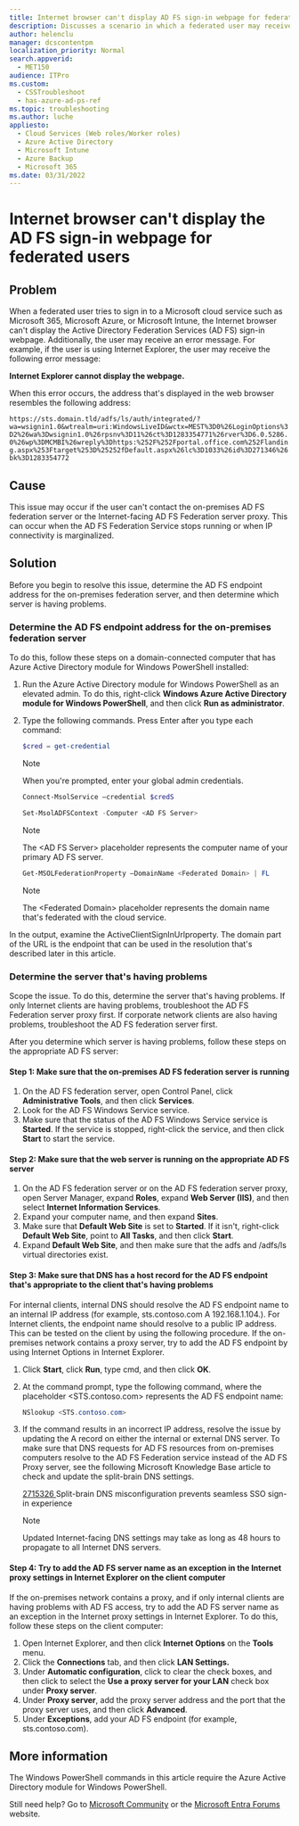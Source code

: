 ```yaml
---
title: Internet browser can't display AD FS sign-in webpage for federated users
description: Discusses a scenario in which a federated user may receive an error message when trying to sign in to Microsoft 365, Azure, or Microsoft Intune.
author: helenclu
manager: dcscontentpm
localization_priority: Normal
search.appverid: 
  - MET150
audience: ITPro
ms.custom: 
  - CSSTroubleshoot
  - has-azure-ad-ps-ref
ms.topic: troubleshooting
ms.author: luche
appliesto: 
  - Cloud Services (Web roles/Worker roles)
  - Azure Active Directory
  - Microsoft Intune
  - Azure Backup
  - Microsoft 365
ms.date: 03/31/2022
---
```


# Internet browser can't display the AD FS sign-in webpage for federated users

## Problem

When a federated user tries to sign in to a Microsoft cloud service such as Microsoft 365, Microsoft Azure, or Microsoft Intune, the Internet browser can't display the Active Directory Federation Services (AD FS) sign-in webpage. Additionally, the user may receive an error message. For example, if the user is using Internet Explorer, the user may receive the following error message:

**Internet Explorer cannot display the webpage.** 

When this error occurs, the address that's displayed in the web browser resembles the following address:

`https://sts.domain.tld/adfs/ls/auth/integrated/?wa=wsignin1.0&wtrealm=uri:WindowsLiveID&wctx=MEST%3D0%26LoginOptions%3D2%26wa%3Dwsignin1.0%26rpsnv%3D11%26ct%3D1283354771%26rver%3D6.0.5286.0%26wp%3DMCMBI%26wreply%3Dhttps:%252F%252Fportal.office.com%252Flanding.aspx%253Ftarget%253D%25252fDefault.aspx%26lc%3D1033%26id%3D271346%26bk%3D1283354772`

## Cause 

This issue may occur if the user can't contact the on-premises AD FS federation server or the Internet-facing AD FS Federation server proxy. This can occur when the AD FS Federation Service stops running or when IP connectivity is marginalized.

## Solution 

Before you begin to resolve this issue, determine the AD FS endpoint address for the on-premises federation server, and then determine which server is having problems.

### Determine the AD FS endpoint address for the on-premises federation server 

To do this, follow these steps on a domain-connected computer that has Azure Active Directory module for Windows PowerShell installed:

1. Run the Azure Active Directory module for Windows PowerShell as an elevated admin. To do this, right-click **Windows Azure Active Directory module for Windows PowerShell**, and then click **Run as administrator**.   
2. Type the following commands. Press Enter after you type each command:

    ```powershell
   $cred = get-credential
    ```
   > [!NOTE]
   > When you're prompted, enter your global admin credentials.    
   
   ```powershell
   Connect-MsolService –credential $credS  
   ```  
   ```powershell
   Set-MsolADFSContext -Computer <AD FS Server>
   ```
   > [!NOTE]
   > The \<AD FS Server> placeholder represents the computer name of your primary AD FS server.   
   
   ```powershell
   Get-MSOLFederationProperty –DomainName <Federated Domain> | FL
   ```
   > [!NOTE]
   > The \<Federated Domain> placeholder represents the domain name that's federated with the cloud service.     

In the output, examine the ActiveClientSignInUrlproperty. The domain part of the URL is the endpoint that can be used in the resolution that's described later in this article. 

### Determine the server that's having problems

Scope the issue. To do this, determine the server that's having problems. If only Internet clients are having problems, troubleshoot the AD FS Federation server proxy first. If corporate network clients are also having problems, troubleshoot the AD FS federation server first.

After you determine which server is having problems, follow these steps on the appropriate AD FS server:

#### Step 1: Make sure that the on-premises AD FS federation server is running

1. On the AD FS federation server, open Control Panel, click **Administrative Tools**, and then click **Services**.   
2. Look for the AD FS Windows Service service.    
3. Make sure that the status of the AD FS Windows Service service is **Started**. If the service is stopped, right-click the service, and then click **Start** to start the service.   

#### Step 2: Make sure that the web server is running on the appropriate AD FS server

1. On the AD FS federation server or on the AD FS federation server proxy, open Server Manager, expand **Roles**, expand **Web Server (IIS)**, and then select **Internet Information Services**.    
2. Expand your computer name, and then expand **Sites**.   
3. Make sure that **Default Web Site** is set to **Started**. If it isn't, right-click **Default Web Site**, point to **All Tasks**, and then click **Start**.   
4. Expand **Default Web Site**, and then make sure that the adfs and /adfs/ls virtual directories exist.   

#### Step 3: Make sure that DNS has a host record for the AD FS endpoint that's appropriate to the client that's having problems

For internal clients, internal DNS should resolve the AD FS endpoint name to an internal IP address (for example, sts.contoso.com A 192.168.1.104.). For Internet clients, the endpoint name should resolve to a public IP address. This can be tested on the client by using the following procedure. If the on-premises network contains a proxy server, try to add the AD FS endpoint by using Internet Options in Internet Explorer.

1. Click **Start**, click **Run**, type cmd, and then click **OK**.  
1. At the command prompt, type the following command, where the placeholder <STS.contoso.com> represents the AD FS endpoint name:   

   ```powershell
   NSlookup <STS.contoso.com>
   ```
1. If the command results in an incorrect IP address, resolve the issue by updating the A record on either the internal or external DNS server. To make sure that DNS requests for AD FS resources from on-premises computers resolve to the AD FS Federation service instead of the AD FS Proxy server, see the following Microsoft Knowledge Base article to check and update the split-brain DNS settings.

   [2715326 ](https://support.microsoft.com/help/2715326) Split-brain DNS misconfiguration prevents seamless SSO sign-in experience

   > [!NOTE]
   > Updated Internet-facing DNS settings may take as long as 48 hours to propagate to all Internet DNS servers.    

#### Step 4: Try to add the AD FS server name as an exception in the Internet proxy settings in Internet Explorer on the client computer

If the on-premises network contains a proxy, and if only internal clients are having problems with AD FS access, try to add the AD FS server name as an exception in the Internet proxy settings in Internet Explorer. To do this, follow these steps on the client computer:

1. Open Internet Explorer, and then click **Internet Options** on the **Tools** menu.   
2. Click the **Connections** tab, and then click **LAN Settings.**   
3. Under **Automatic configuration**, click to clear the check boxes, and then click to select the **Use a proxy server for your LAN** check box under **Proxy server**.   
4. Under **Proxy server**, add the proxy server address and the port that the proxy server uses, and then click **Advanced**.   
5. Under **Exceptions**, add your AD FS endpoint (for example, sts.contoso.com).   

## More information

The Windows PowerShell commands in this article require the Azure Active Directory module for Windows PowerShell.

Still need help? Go to [Microsoft Community](https://answers.microsoft.com/) or the [Microsoft Entra Forums](https://social.msdn.microsoft.com/forums/azure/home?forum=windowsazuread) website.
